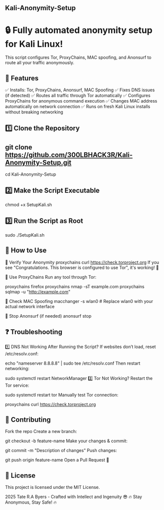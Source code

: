 Kali-Anonymity-Setup
------------------------
🔒 Fully automated anonymity setup for Kali Linux!
======================================================
This script configures Tor, ProxyChains, MAC spoofing, and Anonsurf to route all your traffic anonymously.

🚀 Features
---------------------
✅ Installs: Tor, ProxyChains, Anonsurf, MAC Spoofing
✅ Fixes DNS issues (if detected)
✅ Routes all traffic through Tor automatically
✅ Configures ProxyChains for anonymous command execution
✅ Changes MAC address automatically on network connection
✅ Runs on fresh Kali Linux installs without breaking networking

1️⃣ Clone the Repository
---------------------------
git clone https://github.com/300LBHACK3R/Kali-Anonymity-Setup.git
---
cd Kali-Anonymity-Setup

2️⃣ Make the Script Executable
-----------------------------
chmod +x SetupKali.sh

3️⃣ Run the Script as Root
-----------------------------
sudo ./SetupKali.sh

📌 How to Use
---------------
🔹 Verify Your Anonymity
proxychains curl https://check.torproject.org
If you see "Congratulations. This browser is configured to use Tor", it's working! 🎉

🔹 Use ProxyChains
Run any tool through Tor:

proxychains firefox
proxychains nmap -sT example.com
proxychains sqlmap -u "http://example.com"

🔹 Check MAC Spoofing
macchanger -s wlan0  # Replace wlan0 with your actual network interface

🔹 Stop Anonsurf (if needed)
anonsurf stop

❓ Troubleshooting
-----------------------
1️⃣ DNS Not Working After Running the Script?
If websites don’t load, reset /etc/resolv.conf:

echo "nameserver 8.8.8.8" | sudo tee /etc/resolv.conf
Then restart networking:

sudo systemctl restart NetworkManager
2️⃣ Tor Not Working?
Restart the Tor service:

sudo systemctl restart tor
Manually test Tor connection:

proxychains curl https://check.torproject.org

🔗 Contributing
------------------
Fork the repo
Create a new branch:

git checkout -b feature-name
Make your changes & commit:

git commit -m "Description of changes"
Push changes:

git push origin feature-name
Open a Pull Request 🚀

📜 License
--------------
This project is licensed under the MIT License.

2025 Tate R.A Byers - Crafted with Intellect and Ingenuity 😎
🔥 Stay Anonymous, Stay Safe! 🔥
